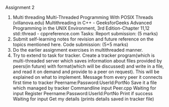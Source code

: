 Assignment 2
1. Multi threading
Multi-Threaded Programming With POSIX Threads (villanova.edu)
Multithreading in C++ - GeeksforGeeks
Advanced Programming in the UNIX Environment, 3rd Edition-Chapter 11,12
std::thread - cppreference.com
Tasks:
Report submission:
(5 marks)
1. Submit self-learning notes for revision and future reference on the topics mentioned
here.
Code submission:
(5+5 marks)
1. Do the earlier assignment exercises in multithreaded manner.
2. Try to extend to task for tracker.
Create a tracker program(which is multi-threaded server which saves information about
files provided by peers(in future) with format(which will be discussed) and write in a file,
and read it on demand and provide to a peer on request). This will be explained on what
to implement.
Message from every peer it connects first time to tracker
Peername:Password:UserId:PortNo
Save it a file which managed by tracker
Commandline input
Peer.cpp
Waiting for input
Register
Peername:Password:UserId:PortNo
Print if success
Waiting for input
Get my details (prints details saved in tracker file)
